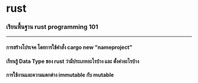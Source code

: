 # rust 
### เรียนพื้นฐาน rust programming 101
---
#### การสร้างโปรเจค โดยการใช้คำสั่ง cargo new "nameproject"
#### เรียนรู้ Data Type ของ rust ว่ามีประเภทอะไรบ้าง และ ตั้งค่าอะไรบ้าง 
#### การใช้งานและความแตกต่าง immutable กับ mutable
#### 